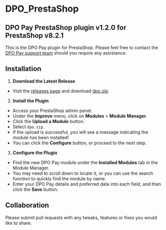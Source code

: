 # DPO_PrestaShop

## DPO Pay PrestaShop plugin v1.2.0 for PrestaShop v8.2.1

This is the DPO Pay plugin for PrestaShop. Please feel free to contact
the [DPO Pay support team](https://dpogroup.com/contact-us/) should you require any assistance.

## Installation

1. **Download the Latest Release**

- Visit the [releases page](https://github.com/DPO-Group/DPO_PrestaShop/releases) and
  download [dpo.zip](https://github.com/DPO-Group/DPO_PrestaShop/releases/download/v1.2.0/dpo.zip).

2. **Install the Plugin**

- Access your PrestaShop admin panel.
- Under the **Improve** menu, click on **Modules** > **Module Manager**.
- Click the **Upload a Module** button.
- Select `dpo.zip`.
- If the upload is successful, you will see a message indicating the module has been installed!
- You can click the **Configure** button, or proceed to the next step.

3. **Configure the Plugin**

- Find the new DPO Pay module under the **Installed Modules** tab in the Module Manager.
- You may need to scroll down to locate it, or you can use the search function to quickly find the module by name.
- Enter your DPO Pay details and preferred data into each field, and then click the **Save** button.

## Collaboration

Please submit pull requests with any tweaks, features or fixes you would like to share.
